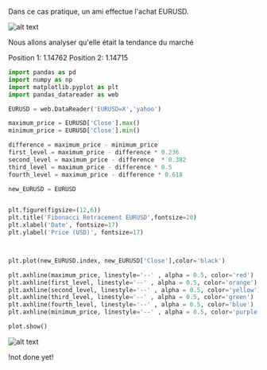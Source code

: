 Dans ce cas pratique, un ami effectue l'achat EURUSD.

![alt text](https://www.zupimages.net/up/22/05/znnl.png)

Nous allons analyser qu'elle était la tendance du marché 

Position 1: 1.14762
Position 2: 1.14715

```python
import pandas as pd
import numpy as np
import matplotlib.pyplot as plt
import pandas_datareader as web

EURUSD = web.DataReader('EURUSD=X','yahoo')

maximum_price = EURUSD['Close'].max()
minimum_price = EURUSD['Close'].min()

difference = maximum_price - minimum_price
first_level = maximum_price - difference * 0.236
second_level = maximum_price - difference  * 0.382
third_level = maximum_price - difference * 0.5
fourth_level = maximum_price - difference * 0.618

new_EURUSD = EURUSD


plt.figure(figsize=(12,6))
plt.title('Fibonacci Retracement EURUSD',fontsize=20)
plt.xlabel('Date', fontsize=17)
plt.ylabel('Price (USD)', fontsize=17)



plt.plot(new_EURUSD.index, new_EURUSD['Close'],color='black')

plt.axhline(maximum_price, linestyle='--' , alpha = 0.5, color='red')
plt.axhline(first_level, linestyle='--' , alpha = 0.5, color='orange')
plt.axhline(second_level, linestyle='--' , alpha = 0.5, color='yellow')
plt.axhline(third_level, linestyle='--' , alpha = 0.5, color='green')
plt.axhline(fourth_level, linestyle='--' , alpha = 0.5, color='blue')
plt.axhline(minimum_price, linestyle='--' , alpha = 0.5, color='purple')

plot.show()

```

![alt text](https://www.zupimages.net/up/22/04/wwrt.png)

!not done yet!
